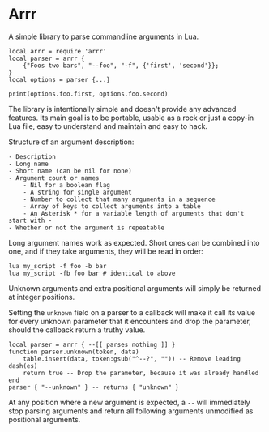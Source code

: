 Arrr
================================================================================

A simple library to parse commandline arguments in Lua.

	local arrr = require 'arrr'
	local parser = arrr {
		{"Foos two bars", "--foo", "-f", {'first', 'second'}};
	}
	local options = parser {...}

	print(options.foo.first, options.foo.second)

The library is intentionally simple and doesn't provide any advanced features.
Its main goal is to be portable, usable as a rock or just a copy-in Lua file,
easy to understand and maintain and easy to hack.

Structure of an argument description:

	- Description
	- Long name
	- Short name (can be nil for none)
	- Argument count or names
		- Nil for a boolean flag
		- A string for single argument
		- Number to collect that many arguments in a sequence
		- Array of keys to collect arguments into a table
		- An Asterisk * for a variable length of arguments that don't start with -
	- Whether or not the argument is repeatable

Long argument names work as expected. Short ones can be combined into one, and
if they take arguments, they will be read in order:

	lua my_script -f foo -b bar
	lua my_script -fb foo bar # identical to above

Unknown arguments and extra positional arguments will simply be returned at
integer positions.

Setting the `unknown` field on a parser to a callback will make it call its
value for every unknown parameter that it encounters and drop the parameter,
should the callback return a truthy value.

	local parser = arrr { --[[ parses nothing ]] }
	function parser.unknown(token, data)
		table.insert(data, token:gsub("^--?", "")) -- Remove leading dash(es)
		return true -- Drop the parameter, because it was already handled
	end
	parser { "--unknown" } -- returns { "unknown" }

At any position where a new argument is expected, a `--` will immediately stop
parsing arguments and return all following arguments unmodified as positional
arguments.
